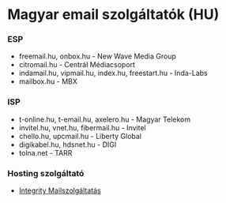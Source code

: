 # Magyar email szolgáltatók (HU)

### ESP

- freemail.hu, onbox.hu - New Wave Media Group
- citromail.hu - Centrál Médiacsoport
- indamail.hu, vipmail.hu, index.hu, freestart.hu - Inda-Labs
- mailbox.hu - MBX

### ISP

- t-online.hu, t-email.hu, axelero.hu - Magyar Telekom
- invitel.hu, vnet.hu, fibermail.hu - Invitel
- chello.hu, upcmail.hu - Liberty Global
- digikabel.hu, hdsnet.hu - DIGI
- tolna.net - TARR

### Hosting szolgáltató

- [Integrity Mailszolgáltatás](https://integrity.hu/mailszolgaltatas/)

